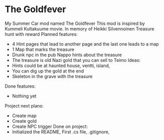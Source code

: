 # The Goldfever
My Summer Car mod named The Goldfever
This mod is inspired by Kummeli Kultakuume movie. In memory of Heikki Silvennoinen
Treasure hunt with reward
Planned features:
- 4 Hint pages that lead to another page and the last one leads to a map
- 1 Map that marks the treasure
- Drunk npc in the pub Nappo hints about the treasure
- The treasure is old Nazi gold that you can sell to Teimo
Ideas: 
- Hints could be at haunted house, ventti, island, 
- You can dig up the gold at the end
- Skeleton in the grave with the treasure

Done features:
- Nothing yet

Project next plans:
- Create map
- Create gold
- Create NPC trigger
Done on project:
- Initialized the README, First .cs file, .gitignore,
